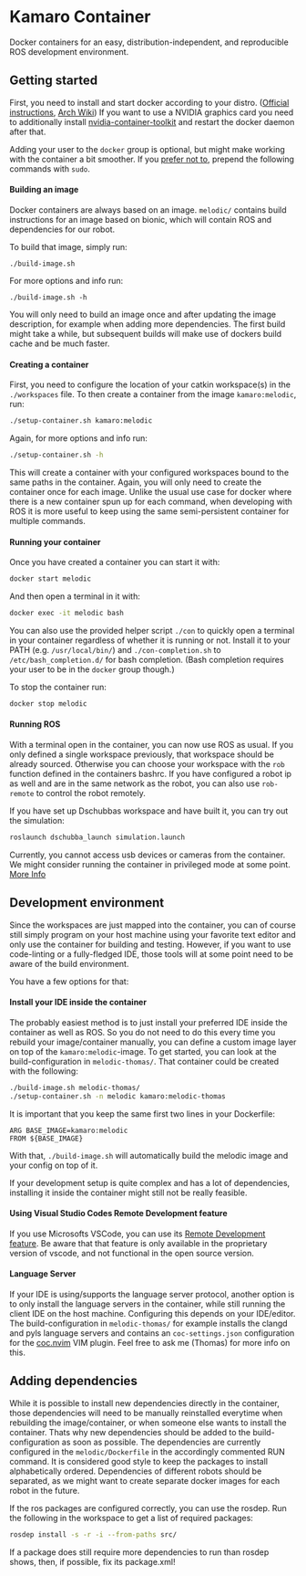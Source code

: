 # Kamaro Container

Docker containers for an easy, distribution-independent, and reproducible ROS development
environment.


## Getting started

First, you need to install and start docker according to your distro.
([Official instructions](https://docs.docker.com/engine/install/#server), [Arch Wiki](https://wiki.archlinux.org/index.php/Docker#Installation))
If you want to use a NVIDIA graphics card you need to additionally install
[nvidia-container-toolkit](https://github.com/NVIDIA/nvidia-docker) and restart the docker daemon after that.

Adding your user to the `docker` group is optional, but might make working with the
container a bit smoother. If you [prefer not to](https://docs.docker.com/engine/security/security/#docker-daemon-attack-surface), prepend the following commands with
`sudo`.

#### Building an image

Docker containers are always based on an image. `melodic/` contains build instructions for an
image based on bionic, which will contain ROS and dependencies for our robot.

To build that image, simply run:
```
./build-image.sh
```
For more options and info run:
```
./build-image.sh -h
```

You will only need to build an image once and after updating the image description, for
example when adding more dependencies. The first build might take a while, but subsequent
builds will make use of dockers build cache and be much faster.

#### Creating a container

First, you need to configure the location of your catkin workspace(s) in the
`./workspaces` file. To then create a container from the image `kamaro:melodic`, run:
```sh
./setup-container.sh kamaro:melodic
```
Again, for more options and info run:
```sh
./setup-container.sh -h
```

This will create a container with your configured workspaces bound to the same paths in
the container. Again, you will only need to create the container once for each image.
Unlike the usual use case for docker where there is a new container spun up for each
command, when developing with ROS it is more useful to keep using the same semi-persistent
container for multiple commands.

#### Running your container

Once you have created a container you can start it with:
```sh
docker start melodic
```
And then open a terminal in it with:
```sh
docker exec -it melodic bash
```

You can also use the provided helper script `./con` to quickly open a terminal in your
container regardless of whether it is running or not. Install it to your PATH (e.g.
`/usr/local/bin/`) and `./con-completion.sh` to `/etc/bash_completion.d/` for bash
completion. (Bash completion requires your user to be in the `docker` group though.)

To stop the container run:
```sh
docker stop melodic
```

#### Running ROS

With a terminal open in the container, you can now use ROS as usual. If you only defined a
single workspace previously, that workspace should be already sourced. Otherwise you can
choose your workspace with the `rob` function defined in the containers bashrc. If you
have configured a robot ip as well and are in the same network as the robot, you can also
use `rob-remote` to control the robot remotely.

If you have set up Dschubbas workspace and have built it, you can try out the simulation:
```sh
roslaunch dschubba_launch simulation.launch
```

Currently, you cannot access usb devices or cameras from the container. We might consider
running the container in privileged mode at some point.
[More Info](https://stackoverflow.com/questions/24225647/docker-a-way-to-give-access-to-a-host-usb-or-serial-device)


## Development environment

Since the workspaces are just mapped into the container, you can of course still simply
program on your host machine using your favorite text editor and only use the container
for building and testing. However, if you want to use code-linting or a fully-fledged IDE,
those tools will at some point need to be aware of the build environment.

You have a few options for that:

#### Install your IDE inside the container

The probably easiest method is to just install your preferred IDE inside the container as
well as ROS. So you do not need to do this every time you rebuild your image/container
manually, you can define a custom image layer on top of the `kamaro:melodic`-image. To get
started, you can look at the build-configuration in `melodic-thomas/`.
That container could be created with the following:
```sh
./build-image.sh melodic-thomas/
./setup-container.sh -n melodic kamaro:melodic-thomas
```

It is important that you keep the same first two lines in your Dockerfile:
```
ARG BASE_IMAGE=kamaro:melodic
FROM ${BASE_IMAGE}
```
With that, `./build-image.sh` will automatically build the melodic image and your config on
top of it.

If your development setup is quite complex and has a lot of dependencies, installing it
inside the container might still not be really feasible. 

#### Using Visual Studio Codes Remote Development feature

If you use Microsofts VSCode, you can use its [Remote Development feature](https://code.visualstudio.com/remote-tutorials/containers/getting-started).
Be aware that that feature is only available in the proprietary version of vscode, and
not functional in the open source version.

#### Language Server

If your IDE is using/supports the language server protocol, another option is to only
install the language servers in the container, while still running the client IDE on the
host machine. Configuring this depends on your IDE/editor. The build-configuration in
`melodic-thomas/` for example installs the clangd and pyls language servers and contains
an `coc-settings.json` configuration for the [coc.nvim](https://github.com/neoclide/coc.nvim) VIM plugin.
Feel free to ask me (Thomas) for more info on this.


## Adding dependencies

While it is possible to install new dependencies directly in the container, those
dependencies will need to be manually reinstalled everytime when rebuilding the
image/container, or when someone else wants to install the container. Thats why new
dependencies should be added to the build-configuration as soon as possible. The
dependencies are currently configured in the `melodic/Dockerfile` in the accordingly
commented RUN command. It is considered good style to keep the packages to install
alphabetically ordered. Dependencies of different robots should be separated, as we
might want to create separate docker images for each robot in the future.

If the ros packages are configured correctly, you can use the rosdep. Run the following in
the workspace to get a list of required packages:
```sh
rosdep install -s -r -i --from-paths src/
```
If a package does still require more dependencies to run than rosdep shows, then, if
possible, fix its package.xml!
